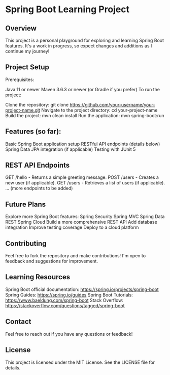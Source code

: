 
# Spring Boot Learning Project

## Overview

This project is a personal playground for exploring and learning Spring Boot features. It's a work in progress, so expect changes and additions as I continue my journey!

## Project Setup

Prerequisites:

Java 11 or newer
Maven 3.6.3 or newer (or Gradle if you prefer)
To run the project:

Clone the repository: git clone https://github.com/your-username/your-project-name.git
Navigate to the project directory: cd your-project-name
Build the project: mvn clean install
Run the application: mvn spring-boot:run
## Features (so far):

Basic Spring Boot application setup
RESTful API endpoints (details below)
Spring Data JPA integration (if applicable)
Testing with JUnit 5
## REST API Endpoints

GET /hello - Returns a simple greeting message.
POST /users - Creates a new user (if applicable).
GET /users - Retrieves a list of users (if applicable).
... (more endpoints to be added)
## Future Plans

Explore more Spring Boot features:
Spring Security
Spring MVC
Spring Data REST
Spring Cloud
Build a more comprehensive REST API
Add database integration
Improve testing coverage
Deploy to a cloud platform
## Contributing

Feel free to fork the repository and make contributions! I'm open to feedback and suggestions for improvement.

## Learning Resources

Spring Boot official documentation: https://spring.io/projects/spring-boot
Spring Guides: https://spring.io/guides
Spring Boot Tutorials: https://www.baeldung.com/spring-boot
Stack Overflow: https://stackoverflow.com/questions/tagged/spring-boot
## Contact

Feel free to reach out if you have any questions or feedback!

## License

This project is licensed under the MIT License. See the LICENSE file for details.
